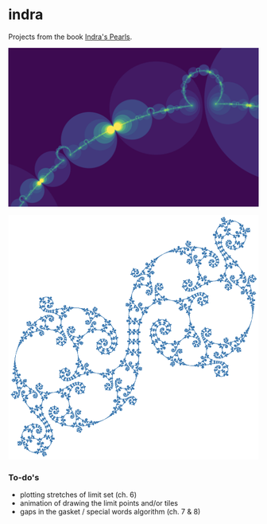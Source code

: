 # indra

Projects from the book [Indra's Pearls](http://klein.math.okstate.edu/IndrasPearls/).

![necklace](images/ch6/necklace-zoom.png)

![spirals](images/ch8/spirals.png)

### To-do's

* plotting stretches of limit set (ch. 6)
* animation of drawing the limit points and/or tiles
* gaps in the gasket / special words algorithm (ch. 7 & 8)
